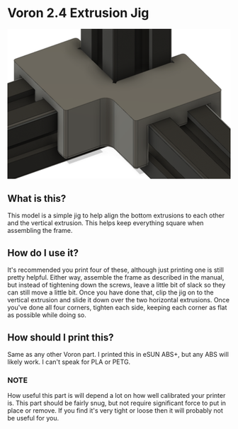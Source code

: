 # Voron 2.4 Extrusion Jig

![Voron 2.4 Extrusion Jig](image.png)

## What is this?
This model is a simple jig to help align the bottom extrusions to each other and the vertical extrusion.  This helps keep everything square when assembling the frame.

## How do I use it?

It's recommended you print four of these, although just printing one is still pretty helpful.  Either way, assemble the frame as described in the manual, but instead of tightening down the screws, leave a little bit of slack so they can still move a little bit.  Once you have done that, clip the jig on to the vertical extrusion and slide it down over the two horizontal extrusions.  Once you've done all four corners, tighten each side, keeping each corner as flat as possible while doing so.

## How should I print this?

Same as any other Voron part.  I printed this in eSUN ABS+, but any ABS will likely work.  I can't speak for PLA or PETG.

### NOTE

How useful this part is will depend a lot on how well calibrated your printer is.  This part should be fairly snug, but not require significant force to put in place or remove.  If you find it's very tight or loose then it will probably not be useful for you.